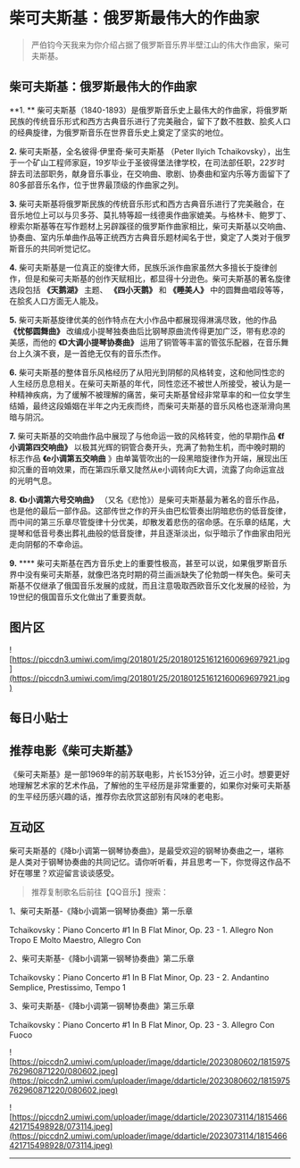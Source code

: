 # 柴可夫斯基：俄罗斯最伟大的作曲家

> 严伯钧今天我来为你介绍占据了俄罗斯音乐界半壁江山的伟大作曲家，柴可夫斯基。

## 柴可夫斯基：俄罗斯最伟大的作曲家

 **1. ** 柴可夫斯基（1840-1893）是俄罗斯音乐史上最伟大的作曲家，将俄罗斯民族的传统音乐形式和西方古典音乐进行了完美融合，留下了数不胜数、脍炙人口的经典旋律，为俄罗斯音乐在世界音乐史上奠定了坚实的地位。

 **2.** 柴可夫斯基，全名彼得·伊里奇·柴可夫斯基 （Peter Ilyich Tchaikovsky），出生于一个矿山工程师家庭，19岁毕业于圣彼得堡法律学校，在司法部任职，22岁时辞去司法部职务，献身音乐事业，在交响曲、歌剧、协奏曲和室内乐等方面留下了80多部音乐名作，位于世界最顶级的作曲家之列。

 **3.** 柴可夫斯基将俄罗斯民族的传统音乐形式和西方古典音乐进行了完美融合，在音乐地位上可以与贝多芬、莫扎特等超一线德奥作曲家媲美。与格林卡、鲍罗丁、穆索尔斯基等在写作题材上另辟蹊径的俄罗斯作曲家相比，柴可夫斯基以交响曲、协奏曲、室内乐单曲作品等正统西方古典音乐题材闻名于世，奠定了人类对于俄罗斯音乐的共同听觉记忆。

 **4.** 柴可夫斯基是一位真正的旋律大师，民族乐派作曲家虽然大多擅长于旋律创作，但是和柴可夫斯基的创作天赋相比，都显得十分逊色。柴可夫斯基的著名旋律选段包括 **《天鹅湖》** 主题、 **《四小天鹅》** 和 **《睡美人》** 中的圆舞曲唱段等等，在脍炙人口方面无人能及。

 **5.** 柴可夫斯基旋律优美的创作特点在大小作品中都展现得淋漓尽致，他的作品 **《忧郁圆舞曲》** 改编成小提琴独奏曲后比钢琴原曲流传得更加广泛，带有悲凉的美感，而他的 **《D大调小提琴协奏曲》** 运用了铜管等丰富的管弦乐配器，在音乐舞台上久演不衰，是一首绝无仅有的音乐杰作。

 **6.** 柴可夫斯基的整体音乐风格经历了从阳光到阴郁的风格转变，这和他同性恋的人生经历息息相关。在柴可夫斯基的年代，同性恋还不被世人所接受，被认为是一种精神疾病，为了缓解不被理解的痛苦，柴可夫斯基曾经非常草率的和一位女学生结婚，最终这段婚姻在半年之内无疾而终，而柴可夫斯基的音乐风格也逐渐滑向黑暗与阴沉。

 **7.** 柴可夫斯基的交响曲作品中展现了与他命运一致的风格转变，他的早期作品 **《f小调第四交响曲》** 以极其光辉的铜管合奏开头，充满了勃勃生机，而中晚时期的标志作品 **《e小调第五交响曲** 》由单簧管吹出的一段黑暗旋律作为开端，展现出压抑沉重的音响效果，而在第四乐章又陡然从e小调转向E大调，流露了向命运宣战的光明气息。

 **8.**  **《b小调第六号交响曲》** （又名《悲怆》）是柴可夫斯基最为著名的音乐作品，也是他的最后一部作品。这部传世之作的开头由巴松管奏出阴暗悲伤的低音旋律，而中间的第三乐章尽管旋律十分优美，却散发着悲伤的宿命感。在乐章的结尾，大提琴和低音号奏出葬礼曲般的低音旋律，并且逐渐淡出，似乎暗示了作曲家由阳光走向阴郁的不幸命运。

 **9.**  **** 柴可夫斯基在西方音乐史上的重要性极高，甚至可以说，如果俄罗斯音乐界中没有柴可夫斯基，就像巴洛克时期的荷兰画派缺失了伦勃朗一样失色。柴可夫斯基不仅继承了俄国音乐发展的成就，而且注意吸取西欧音乐文化发展的经验，为19世纪的俄国音乐文化做出了重要贡献。

## 图片区

![https://piccdn3.umiwi.com/img/201801/25/201801251612160069697921.jpg](https://piccdn3.umiwi.com/img/201801/25/201801251612160069697921.jpg)

## 每日小贴士

## 推荐电影《柴可夫斯基》 

《柴可夫斯基》是一部1969年的前苏联电影，片长153分钟，近三小时。想要更好地理解艺术家的艺术作品，了解他的生平经历是非常重要的，如果你对柴可夫斯基的生平经历感兴趣的话，推荐你去欣赏这部别有风味的老电影。

## 互动区

柴可夫斯基的《降b小调第一钢琴协奏曲》，是最受欢迎的钢琴协奏曲之一，堪称是人类对于钢琴协奏曲的共同记忆。请你听听看，并且思考一下，你觉得这作品不好在哪里？欢迎留言谈谈感受。

> 推荐复制歌名后前往【QQ音乐】搜索：

1、柴可夫斯基-《降b小调第一钢琴协奏曲》第一乐章

Tchaikovsky：Piano Concerto #1 In B Flat Minor, Op. 23 - 1. Allegro Non Tropo E Molto Maestro, Allegro Con

2、柴可夫斯基-《降b小调第一钢琴协奏曲》第二乐章

Tchaikovsky：Piano Concerto #1 In B Flat Minor, Op. 23 - 2. Andantino Semplice, Prestissimo, Tempo 1

3、柴可夫斯基-《降b小调第一钢琴协奏曲》第三乐章

Tchaikovsky：Piano Concerto #1 In B Flat Minor, Op. 23 - 3. Allegro Con Fuoco

![https://piccdn2.umiwi.com/uploader/image/ddarticle/2023080602/1815975762960871220/080602.jpeg](https://piccdn2.umiwi.com/uploader/image/ddarticle/2023080602/1815975762960871220/080602.jpeg)

![https://piccdn2.umiwi.com/uploader/image/ddarticle/2023073114/1815466421715498928/073114.jpeg](https://piccdn2.umiwi.com/uploader/image/ddarticle/2023073114/1815466421715498928/073114.jpeg)

---
